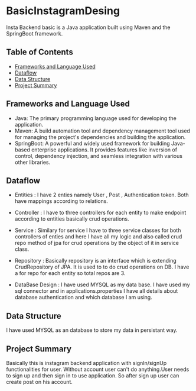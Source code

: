 # BasicInstagramDesing
Insta Backend basic is a Java application built using Maven and the SpringBoot framework.

## Table of Contents

- [Frameworks and Language Used](#frameworks-and-language-used)
- [Dataflow](#dataflow)
- [Data Structure](#data-structure)
- [Project Summary](#project-summary)

## Frameworks and Language Used

- Java: The primary programming language used for developing the application.
- Maven: A build automation tool and dependency management tool used for managing the project's dependencies and building the application.
- SpringBoot: A powerful and widely used framework for building Java-based enterprise applications. It provides features like inversion of control, dependency injection, and seamless integration with various other libraries.

## Dataflow


* Entities : I have 2 enties namely User , Post , Authentication token. Both have mappings according to relations.
 
* Controller : I have to three controllers for each entity to make endpoint according to entities basically crud operations.

* Service : Similary for service I have to three service classes for both controllers of enties and here I have all my logic and also called crud repo method of jpa for crud operations by the object of it in service class.

* Repository : Basically repository is an interface which is extending CrudRepository of JPA. It is used to to do crud operations on DB. I have a for repo for each entity so total repos are 3.

* DataBase Design : I have used MYSQL as my data base. I have used my sql connector and in applications.properties I have all details about database authentication and which database I am using.

## Data Structure

I have used MYSQL as an database to store my data in persistant way.

## Project Summary

Basically this is instagram backend application with signIn/signUp functionalities for user. Without account user can't do anything.User needs to sign up and then sign in to use application. So after sign up user can create post on his account.
